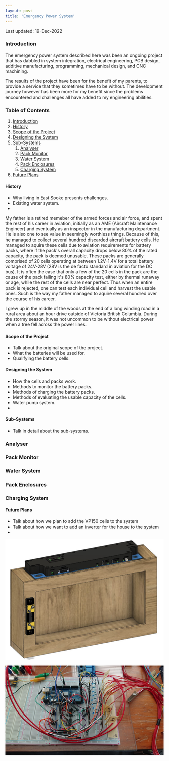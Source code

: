 ```yaml
---
layout: post
title: 'Emergency Power System'
---
```


Last updated: 19-Dec-2022

### Introduction

The emergency power system described here was been an ongoing project that has dabbled in system integration, electrical engineering, PCB design, additive manufacturing, programming, mechanical design, and CNC machining.

The results of the project have been for the benefit of my parents, to provide a service that they sometimes have to be without. The development journey however has been more for my benefit since the problems encountered and challenges all have added to my engineering abilities. 

### Table of Contents

1. [Introduction](#introduction)
2. [History](#history)
3. [Scope of the Project](#scope-of-the-project)
4. [Designing the System](#designing-the-system)
5. [Sub-Systems](#sub-systems)
    1. [Analyser](#analyser)
    2. [Pack Monitor](#pack-monitor)
    3. [Water System](#water-system)
    4. [Pack Enclosures](#pack-enclosures)
    5. [Charging System](#charging-system)
6. [Future Plans](#future-plans)

#### History

- Why living in East Sooke presents challenges.
- Existing water system.
- 

My father is a retired memeber of the armed forces and air force, and spent the rest of his career in aviation, initially as an AME (Aircraft Maintenance Engineer) and eventually as an inspector in the manufacturing department. He is also one to see value in seemingly worthless things. Because of this, he managed to collect several hundred discarded aircraft battery cells. He managed to aquire these cells due to aviation requirements for battery packs, where if the pack's overall capacity drops below 80% of the rated capacity, the pack is deemed unusable. These packs are generally comprised of 20 cells operating at between 1.2V-1.4V for a total battery voltage of 24V-28V (28V is the de facto standard in aviation for the DC bus). It is often the case that only a few of the 20 cells in the pack are the cause of the pack failing it's 80% capacity test, either by thermal runaway or age, while the rest of the cells are near perfect. Thus when an entire pack is rejected, one can test each individual cell and harvest the usable ones. Such is the way my father managed to aquire several hundred over the course of his career.

I grew up in the middle of the woods at the end of a long winding road in a rural area about an hour drive outside of Victoria British Columbia. During the stormy season, it was not uncommon to be without electrical power when a tree fell across the power lines. 

#### Scope of the Project

- Talk about the original scope of the project.
- What the batteries will be used for.
- Qualifying the battery cells.

#### Designing the System

- How the cells and packs work. 
- Methods to monitor the battery packs.
- Methods of charging the battery packs.
- Methods of evaluating the usable capacity of the cells.
- Water pump system.
- 

#### Sub-Systems

- Talk in detail about the sub-systems.

### Analyser

### Pack Monitor

### Water System

### Pack Enclosures

### Charging System

#### Future Plans

- Talk about how we plan to add the VP150 cells to the system
- Talk about how we want to add an inverter for the house to the system
- 

![](../assets/img/projects/proj-1/CAD-ASSEMBLY.jpg)

![](../assets/img/projects/proj-1/MVP.jpg)


